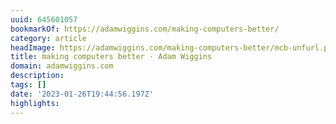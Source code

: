 ```yaml
---
uuid: 645601057
bookmarkOf: https://adamwiggins.com/making-computers-better/
category: article
headImage: https://adamwiggins.com/making-computers-better/mcb-unfurl.png
title: making computers better · Adam Wiggins
domain: adamwiggins.com
description:
tags: []
date: '2023-01-26T19:44:56.197Z'
highlights:
---
```



